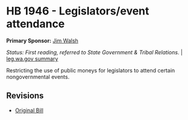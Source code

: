 # HB 1946 - Legislators/event attendance
**Primary Sponsor:** [Jim Walsh](/person/leg/jim.walsh.md)

*Status: First reading, referred to State Government & Tribal Relations.* | [leg.wa.gov summary](https://app.leg.wa.gov/billsummary?BillNumber=1946&Year=2021)

Restricting the use of public moneys for legislators to attend certain nongovernmental events.

## Revisions
* [Original Bill](1/)